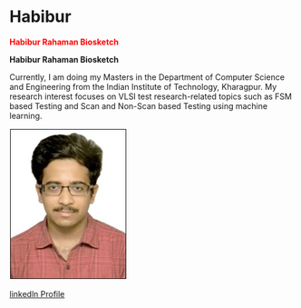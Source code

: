 # Habibur
<span style="color:red">**Habibur Rahaman Biosketch** </span>

**Habibur Rahaman Biosketch**


Currently, I am doing my Masters in the Department of Computer Science and Engineering from the Indian Institute of Technology, Kharagpur. My research interest focuses on VLSI test research-related topics such as FSM based Testing and Scan and Non-Scan based Testing using machine learning.



![](https://github.com/Habiburiitkgp/Habibur/blob/main/images/habibur_photo.jpg)

[linkedln Profile](https://www.linkedin.com/in/habibur-rahaman-00a37117a/)


